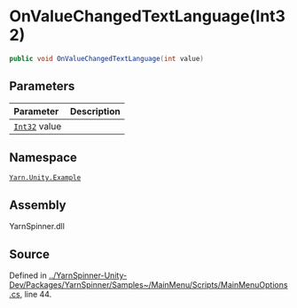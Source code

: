 # OnValueChangedTextLanguage\(Int32\)

```csharp
public void OnValueChangedTextLanguage(int value)
```

## Parameters

| Parameter | Description |
| :--- | :--- |
| [`Int32`](https://docs.microsoft.com/dotnet/api/System.Int32) value |  |

## Namespace

[`Yarn.Unity.Example`](../)

## Assembly

YarnSpinner.dll

## Source

Defined in [../YarnSpinner-Unity-Dev/Packages/YarnSpinner/Samples~/MainMenu/Scripts/MainMenuOptions.cs](https://github.com/YarnSpinnerTool/YarnSpinner-Unity//blob/develop/Samples~/MainMenu/Scripts/MainMenuOptions.cs#L44), line 44.

